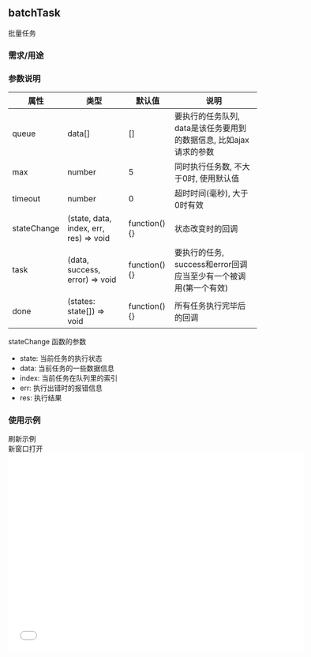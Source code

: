 ## batchTask
批量任务

### 需求/用途

### 参数说明

|属性|类型|默认值|说明|
|--|--|--|--|
| queue | data[] | [] | 要执行的任务队列, data是该任务要用到的数据信息, 比如ajax请求的参数 |
| max | number | 5 | 同时执行任务数, 不大于0时, 使用默认值 |
| timeout | number | 0 | 超时时间(毫秒), 大于0时有效 |
| stateChange | (state, data, index, err, res) => void | function(){} | 状态改变时的回调 |
| task | (data, success, error) => void | function(){} | 要执行的任务, success和error回调应当至少有一个被调用(第一个有效) |
| done | (states: state[]) => void | function(){} | 所有任务执行完毕后的回调 |

stateChange 函数的参数
 - state: 当前任务的执行状态
 - data: 当前任务的一些数据信息
 - index: 当前任务在队列里的索引
 - err: 执行出错时的报错信息
 - res: 执行结果

 ### 使用示例
<div class="iframe-box" style="padding-bottom: 400px;position: relative; z-index: 99999;">
<div class="handlers">
    <div class="btn refresh">刷新示例</div>
    <div class="btn open">新窗口打开</div>
</div>
<iframe src="html/batch.html" style="border: 0;width: 100%;min-width: 600px;min-height: 400px; position: absolute;"></iframe>
</div>
